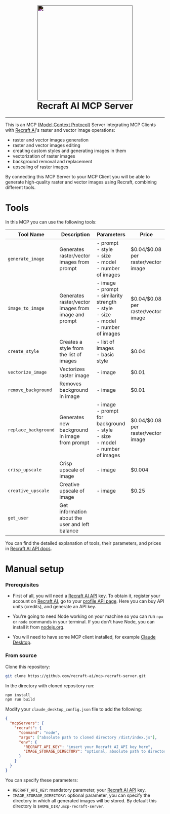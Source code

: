 <div align="center">
  <h1>
    <img src="https://www.recraft.ai/main/logo-huge.svg" width="300px" style="filter: invert(1);">
    <br/>Recraft AI MCP Server
  </h1>
</div>

---

This is an MCP ([Model Context Protocol](https://modelcontextprotocol.io/)) Server integrating MCP Clients with [Recraft AI](https://recraft.ai/)'s raster and vector image operations:

- raster and vector images generation
- raster and vector images editing
- creating custom styles and generating images in them
- vectorization of raster images
- background removal and replacement
- upscaling of raster images

By connecting this MCP Server to your MCP Client you will be able to generate high-quality raster and vector images using Recraft, combining different tools.

# Tools

In this MCP you can use the following tools:

| Tool Name | Description | Parameters | Price |
|-----------|-------------|------------|-------|
| `generate_image` | Generates raster/vector images from prompt | - prompt <br/> - style <br/> - size <br/> - model <br/> - number of images | \$0.04/\$0.08 per raster/vector image |
| `image_to_image` | Generates raster/vector images from image and prompt | - image <br/> - prompt <br/> - similarity strength <br/> - style <br/> - size <br/> - model <br/> - number of images | \$0.04/\$0.08 per raster/vector image |
| `create_style` | Creates a style from the list of images | - list of images <br/> - basic style | \$0.04 |
| `vectorize_image` | Vectorizes raster image | - image | \$0.01 |
| `remove_background` | Removes background in image | - image | \$0.01 |
| `replace_background` | Generates new background in image from prompt | - image <br/> - prompt for background <br/> - style <br/> - size <br/> - model <br/> - number of images | \$0.04/\$0.08 per raster/vector image |
| `crisp_upscale` | Crisp upscale of image | - image | \$0.004 |
| `creative_upscale` | Creative upscale of image | - image | \$0.25 |
| `get_user` | Get information about the user and left balance |  |  |

You can find the detailed explanation of tools, their parameters, and prices in [Recraft AI API docs](https://recraft.ai/docs).

# Manual setup

### Prerequisites

- First of all, you will need a [Recraft AI API](https://www.recraft.ai/docs) key. To obtain it, register your account on [Recraft AI](https://www.recraft.ai), go to your [profile API page](https://www.recraft.ai/profile/api). Here you can buy API units (credits), and generate an API key.

- You're going to need Node working on your machine so you can run `npx` or `node` commands in your terminal. If you don't have Node, you can install it from [nodejs.org](https://nodejs.org/en/download).

- You will need to have some MCP client installed, for example [Claude Desktop](https://claude.ai/download).

### From source

Clone this repository:

```bash
git clone https://github.com/recraft-ai/mcp-recraft-server.git
```

In the directory with cloned repository run:

```bash
npm install
npm run build
```

Modify your `claude_desktop_config.json` file to add the following:

```json
{
  "mcpServers": {
    "recraft": {
      "command": "node",
      "args": ["absolute path to cloned directory /dist/index.js"],
      "env": {
        "RECRAFT_API_KEY": "insert your Recraft AI API key here",
        "IMAGE_STORAGE_DIRECTORY": "optional, absolute path to directory where generated images will be stored"
      }
    }
  }
}
```

You can specify these parameters:

- `RECRAFT_API_KEY`: mandatory parameter, your [Recraft AI API](https://www.recraft.ai/profile/api) key.
- `IMAGE_STORAGE_DIRECTORY`: optional parameter, you can specify the directory in which all generated images will be stored. By default this directory is `$HOME_DIR/.mcp-recraft-server`.
